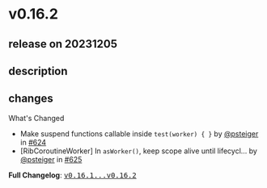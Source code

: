 # v0.16.2

## release on 20231205

## description

## changes

What's Changed

* Make suspend functions callable inside <code>test(worker) { }</code> by <a class="user-mention notranslate" data-hovercard-type="user" data-hovercard-url="/users/psteiger/hovercard" data-octo-click="hovercard-link-click" data-octo-dimensions="link_type:self" href="https://github.com/psteiger">@psteiger</a> in <a class="issue-link js-issue-link" data-error-text="Failed to load title" data-id="1985934244" data-permission-text="Title is private" data-url="https://github.com/uber/RIBs/issues/624" data-hovercard-type="pull_request" data-hovercard-url="/uber/RIBs/pull/624/hovercard" href="https://github.com/uber/RIBs/pull/624">#624</a>
* [RibCoroutineWorker] In <code>asWorker()</code>, keep scope alive until lifecycl… by <a class="user-mention notranslate" data-hovercard-type="user" data-hovercard-url="/users/psteiger/hovercard" data-octo-click="hovercard-link-click" data-octo-dimensions="link_type:self" href="https://github.com/psteiger">@psteiger</a> in <a class="issue-link js-issue-link" data-error-text="Failed to load title" data-id="2003225698" data-permission-text="Title is private" data-url="https://github.com/uber/RIBs/issues/625" data-hovercard-type="pull_request" data-hovercard-url="/uber/RIBs/pull/625/hovercard" href="https://github.com/uber/RIBs/pull/625">#625</a>

<strong>Full Changelog</strong>: <a class="commit-link" href="https://github.com/uber/RIBs/compare/v0.16.1...v0.16.2"><tt>v0.16.1...v0.16.2</tt></a>

